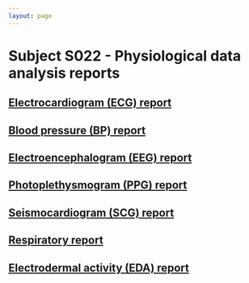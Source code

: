 ```yaml
---
layout: page
---
```


# Subject S022 - Physiological data analysis reports

## [Electrocardiogram (ECG) report](./ecg/README.md)

## [Blood pressure (BP) report](./bp/README.md)

## [Electroencephalogram (EEG) report](./eeg/README.md)

## [Photoplethysmogram (PPG) report](./ppg/README.md)

## [Seismocardiogram (SCG) report](./scg/README.md)

## [Respiratory report](./rsp/README.md)

## [Electrodermal activity (EDA) report](./eda/README.md)

